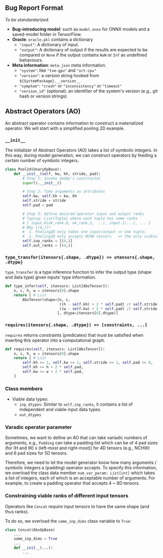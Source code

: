 ## Bug Report Format

*To be standardarized.*

- **Bug-introducing model**: such as `model.onnx` for ONNX models and a saved-model folder in TensorFlow.
- **Oracle**: `oracle.pkl` contains a dictionary
    - `"input"`: A dictionary of input.
    - `"output"`: A dictionary of output if the results are expected to be compared or `None` if the output contains `NaN` or `Inf` as undefined behaviours.
- **Meta information**: `meta.json` meta information.
    - `"system"`: like `"tvm-gpu"` and `"ort-cpu"`
    - `"version"`: a version string hooked from `${SystemPackage}.__version__`
    - `"symptom"`: `"crash"` or `"inconsistency"` or `"timeout"`
    - `"version_id"` (optional): an identifier of the system's version (e.g., git hash or version strings)

## Abstract Operators (AO)

An abstract operator contains information to construct a materialized operator. We will start with a simplified pooling 2D example.

### `__init__`

The initializer of Abstract Operators (AO) takes a list of symbolic integers. In this way, during model generation, we can construct operators by feeding a certain number of symbolic integers.

```python
class Pool2d(UnaryOpBase):
    def __init__(self, kw, kh, stride, pad):
        # Step 1: Invoke daddy's constructor
        super().__init__()

        # Step 2: Take arguments as attributes
        self.kw, self.kh = kw, kh
        self.stride = stride
        self.pad = pad

        # Step 3: Define desired operator input and output ranks
        # Typing: List[Tuple] where each tuple has some ranks
        # [ input.0(ok_rank.0, ok_rank.1, ...), input.1(...), ... ]
        # Why [(4,)]?
        #  1. Pooling2D only takes one input/output => one tuple;
        #  2. Pooling2D only accepts NCHW tensors   => the only viable dim is 4;
        self.inp_ranks = [(4,)]
        self.out_ranks = [(4,)]
```

### `type_transfer(itensors{.shape, .dtype}) => otensors{.shape, .dtype}`

`type_transfer` is a type inference function to infer the output type (shape and data type) given inputs’ type information.

```python
def type_infer(self, itensors: List[AbsTensor]):
    n, c, h, w = itensors[0].shape
    return [ # List
        AbsTensor(shape=[n, c,
                         ((h - self.kh) + 2 * self.pad) // self.stride,
                         ((w - self.kw) + 2 * self.pad) // self.stride,
                        ], dtype=itensors[0].dtype)]
```

### `requires(itensors{.shape, .dtype}) => [constraints, ...]`

`requires` returns constraints (predicates) that must be satisfied when inserting this operator into a computational graph.

```python
def requires(self, itensors: List[AbsTensor]):
    n, c, h, w = itensors[0].shape
    return [ # List
        self.kh >= 1, self.kw >= 1, self.stride >= 1, self.pad >= 0,
        self.kh <= h + 2 * self.pad,
        self.kw <= w + 2 * self.pad,
    ]
```

### Class members

- Viable data types:
    - `inp_dtypes`: Similar to `self.inp_ranks`, it contains a list of independent and viable input data types.
    - `out_dtypes`

### Varadic operator parameter

Sometimes, we want to define an AO that can take variadic numbers of arguments, e.g., `Padding` can take a padding list which can be of 4 pad sizes (for (H and W) x (left-most and right-most)) for 4D tensors (e.g., NCHW) and 6 pad sizes for 5D tensors.

Therefore, we need to let the model generator know how many arguments / symbolic integers a (padding) operator accepts. To specify this information, we overload the class data member `num_var_param: List[int]` which takes a list of integers, each of which is an acceptable number of arguments. For example, to create a padding operator that accepts 4 ~ 6D tensors.

### Constraining viable ranks of different input tensors

Operators like `Concat` require input tensors to have the same shape (and thus ranks).

To do so, we overload the `same_inp_dims` class variable to `True`:

```python
class Concat(AbsOpBase)
    ...
    same_inp_dims = True
    ...
    def __init__(...):
        ...
```
